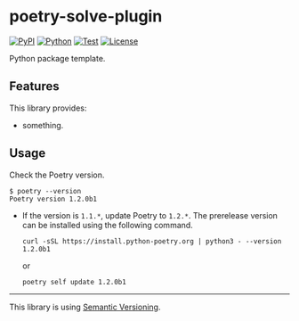 # poetry-solve-plugin

[![PyPI](https://img.shields.io/pypi/v/poetry-solve-plugin.svg?label=PyPI&style=flat-square)](https://pypi.org/pypi/poetry-solve-plugin/)
[![Python](https://img.shields.io/pypi/pyversions/poetry-solve-plugin.svg?label=Python&color=yellow&style=flat-square)](https://pypi.org/pypi/poetry-solve-plugin/)
[![Test](https://img.shields.io/github/workflow/status/KaoruNishikawa/poetry-solve-plugin/Test?logo=github&label=Test&style=flat-square)](https://github.com/KaoruNishikawa/poetry-solve-plugin/actions)
[![License](https://img.shields.io/badge/license-MIT-blue.svg?label=License&style=flat-square)](LICENSE)

Python package template.

## Features

This library provides:

- something.

## Usage

Check the Poetry version.

```shell
$ poetry --version
Poetry version 1.2.0b1
```

- If the version is `1.1.*`, update Poetry to `1.2.*`. The prerelease version can be installed using the following command.

    ```shell
    curl -sSL https://install.python-poetry.org | python3 - --version 1.2.0b1
    ```

    or

    ```shell
    poetry self update 1.2.0b1
    ```

---

This library is using [Semantic Versioning](https://semver.org).
